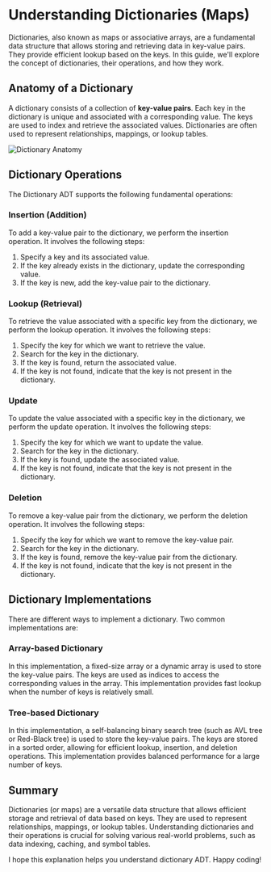 # Understanding Dictionaries (Maps)

Dictionaries, also known as maps or associative arrays, are a fundamental data structure that allows storing and retrieving data in key-value pairs. They provide efficient lookup based on the keys. In this guide, we'll explore the concept of dictionaries, their operations, and how they work.

## Anatomy of a Dictionary

A dictionary consists of a collection of **key-value pairs**. Each key in the dictionary is unique and associated with a corresponding value. The keys are used to index and retrieve the associated values. Dictionaries are often used to represent relationships, mappings, or lookup tables.

![Dictionary Anatomy](https://cdn-wordpress-info.futurelearn.com/info/wp-content/uploads/FL-Prog103-2.3-Dictionary-768x317.png)

## Dictionary Operations

The Dictionary ADT supports the following fundamental operations:

### Insertion (Addition)

To add a key-value pair to the dictionary, we perform the insertion operation. It involves the following steps:

1. Specify a key and its associated value.
2. If the key already exists in the dictionary, update the corresponding value.
3. If the key is new, add the key-value pair to the dictionary.

### Lookup (Retrieval)

To retrieve the value associated with a specific key from the dictionary, we perform the lookup operation. It involves the following steps:

1. Specify the key for which we want to retrieve the value.
2. Search for the key in the dictionary.
3. If the key is found, return the associated value.
4. If the key is not found, indicate that the key is not present in the dictionary.

### Update

To update the value associated with a specific key in the dictionary, we perform the update operation. It involves the following steps:

1. Specify the key for which we want to update the value.
2. Search for the key in the dictionary.
3. If the key is found, update the associated value.
4. If the key is not found, indicate that the key is not present in the dictionary.

### Deletion

To remove a key-value pair from the dictionary, we perform the deletion operation. It involves the following steps:

1. Specify the key for which we want to remove the key-value pair.
2. Search for the key in the dictionary.
3. If the key is found, remove the key-value pair from the dictionary.
4. If the key is not found, indicate that the key is not present in the dictionary.

## Dictionary Implementations

There are different ways to implement a dictionary. Two common implementations are:

### Array-based Dictionary

In this implementation, a fixed-size array or a dynamic array is used to store the key-value pairs. The keys are used as indices to access the corresponding values in the array. This implementation provides fast lookup when the number of keys is relatively small.

### Tree-based Dictionary

In this implementation, a self-balancing binary search tree (such as AVL tree or Red-Black tree) is used to store the key-value pairs. The keys are stored in a sorted order, allowing for efficient lookup, insertion, and deletion operations. This implementation provides balanced performance for a large number of keys.

## Summary

Dictionaries (or maps) are a versatile data structure that allows efficient storage and retrieval of data based on keys. They are used to represent relationships, mappings, or lookup tables. Understanding dictionaries and their operations is crucial for solving various real-world problems, such as data indexing, caching, and symbol tables.

I hope this explanation helps you understand dictionary ADT. Happy coding!
